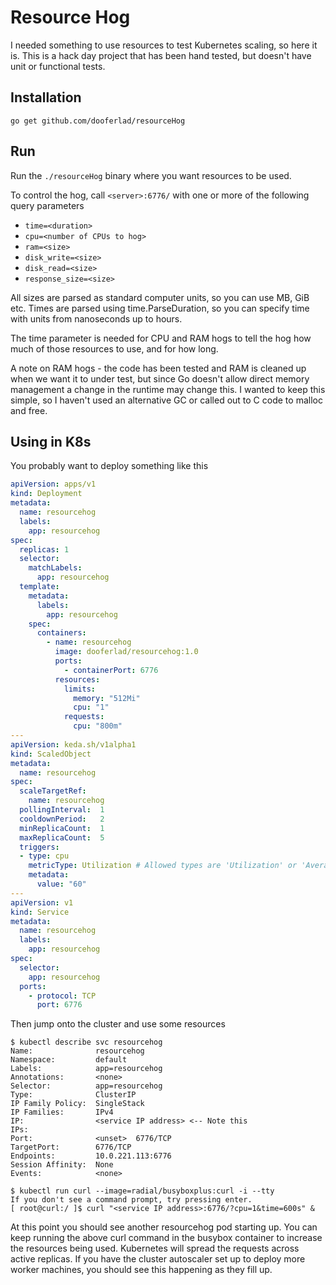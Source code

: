 # Resource Hog

I needed something to use resources to test Kubernetes scaling, so here it is.
This is a hack day project that has been hand tested, but doesn't have unit or
functional tests.

## Installation
`go get github.com/dooferlad/resourceHog`

## Run
Run the `./resourceHog` binary where you want resources to be used.

To control the hog, call `<server>:6776/` with one or more of the following query parameters

 * `time=<duration>`
 * `cpu=<number of CPUs to hog>`
 * `ram=<size>`
 * `disk_write=<size>`
 * `disk_read=<size>`
 * `response_size=<size>`

All sizes are parsed as standard computer units, so you can use MB, GiB etc.
Times are parsed using time.ParseDuration, so you can specify time with units
from nanoseconds up to hours.

The time parameter is needed for CPU and RAM hogs to tell the hog how much of those
resources to use, and for how long.

A note on RAM hogs - the code has been tested and RAM is cleaned up when we want
it to under test, but since Go doesn't allow direct memory management a change in
the runtime may change this. I wanted to keep this simple, so I haven't used an
alternative GC or called out to C code to malloc and free.

## Using in K8s

You probably want to deploy something like this
```yaml
apiVersion: apps/v1
kind: Deployment
metadata:
  name: resourcehog
  labels:
    app: resourcehog
spec:
  replicas: 1
  selector:
    matchLabels:
      app: resourcehog
  template:
    metadata:
      labels:
        app: resourcehog
    spec:
      containers:
        - name: resourcehog
          image: dooferlad/resourcehog:1.0
          ports:
            - containerPort: 6776
          resources:
            limits:
              memory: "512Mi"
              cpu: "1"
            requests:
              cpu: "800m"
---
apiVersion: keda.sh/v1alpha1
kind: ScaledObject
metadata:
  name: resourcehog
spec:
  scaleTargetRef:
    name: resourcehog
  pollingInterval:  1
  cooldownPeriod:   2
  minReplicaCount:  1
  maxReplicaCount:  5
  triggers:
  - type: cpu
    metricType: Utilization # Allowed types are 'Utilization' or 'AverageValue'
    metadata:
      value: "60"
---
apiVersion: v1
kind: Service
metadata:
  name: resourcehog
  labels:
    app: resourcehog
spec:
  selector:
    app: resourcehog
  ports:
    - protocol: TCP
      port: 6776
```

Then jump onto the cluster and use some resources
```
$ kubectl describe svc resourcehog
Name:              resourcehog
Namespace:         default
Labels:            app=resourcehog
Annotations:       <none>
Selector:          app=resourcehog
Type:              ClusterIP
IP Family Policy:  SingleStack
IP Families:       IPv4
IP:                <service IP address> <-- Note this
IPs:               
Port:              <unset>  6776/TCP
TargetPort:        6776/TCP
Endpoints:         10.0.221.113:6776
Session Affinity:  None
Events:            <none>

$ kubectl run curl --image=radial/busyboxplus:curl -i --tty
If you don't see a command prompt, try pressing enter.
[ root@curl:/ ]$ curl "<service IP address>:6776/?cpu=1&time=600s" &
```

At this point you should see another resourcehog pod starting up. You can keep running the above curl command
in the busybox container to increase the resources being used. Kubernetes will spread the requests across active
replicas. If you have the cluster autoscaler set up to deploy more worker machines, you should see this happening
as they fill up.